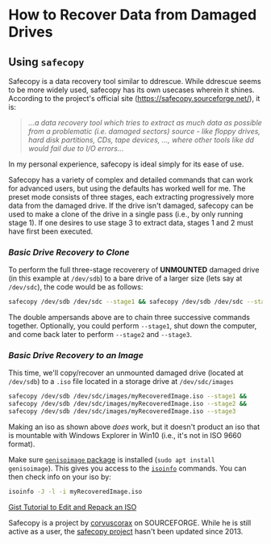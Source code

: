 # How to Recover Data from Damaged Drives
## Using `safecopy`
Safecopy is a data recovery tool similar to ddrescue. While ddrescue seems to be more widely used, safecopy has its own usecases wherein it shines.
According to the project's official site (https://safecopy.sourceforge.net/), it is:
> _...a data recovery tool which tries to extract as much data as possible from a problematic (i.e. damaged sectors) source - like floppy drives, hard disk partitions, CDs, tape devices, ..., where other tools like dd would fail due to I/O errors..._

In my personal experience, safecopy is ideal simply for its ease of use.

Safecopy has a variety of complex and detailed commands that can work for advanced users, but using the defaults has worked well for me. The preset mode consists of three stages, each extracting progressively more data from the damaged drive. If the drive isn't damaged, safecopy can be used to make a clone of the drive in a single pass (i.e., by only running stage 1). If one desires to use stage 3 to extract data, stages 1 and 2 must have first been executed.

### _Basic Drive Recovery to Clone_
To perform the full three-stage recoverery of **UNMOUNTED** damaged drive (in this example at `/dev/sdb`) to a bare drive of a larger size (lets say at `/dev/sdc`), the code would be as follows:
```bash
safecopy /dev/sdb /dev/sdc --stage1 && safecopy /dev/sdb /dev/sdc --stage2 && safecopy /dev/sdb /dev/sdc --stage3
```
The double ampersands above are to chain three successive commands together. Optionally, you could perform `--stage1`, shut down the computer, and come back later to perform `--stage2` and `--stage3`. 

### _Basic Drive Recovery to an Image_
This time, we'll copy/recover an unmounted damaged drive (located at `/dev/sdb`) to a `.iso` file located in a storage drive at `/dev/sdc/images`
```bash
safecopy /dev/sdb /dev/sdc/images/myRecoveredImage.iso --stage1 && 
safecopy /dev/sdb /dev/sdc/images/myRecoveredImage.iso --stage2 && 
safecopy /dev/sdb /dev/sdc/images/myRecoveredImage.iso --stage3
```
Making an iso as shown above _does_ work, but it doesn't product an iso that is mountable with Windows Explorer in Win10 (i.e., it's not in ISO 9660 format). 

Make sure [`genisoimage` package] is installed (`sudo apt install genisoimage`). This gives you access to the [`isoinfo`] commands. You can then check info on your iso by:
```bash
isoinfo -J -l -i myRecoveredImage.iso
```
[Gist Tutorial to Edit and Repack an ISO]

Safecopy is a project by [corvuscorax] on SOURCEFORGE. While he is still active as a user, the [safecopy project] hasn't been updated since 2013.

[corvuscorax]: <https://sourceforge.net/u/corvuscorax/profile/>
[safecopy project]: <https://sourceforge.net/projects/safecopy/>
[`genisoimage` package]: <https://packages.debian.org/bullseye/genisoimage>
[`isoinfo`]: <https://manpages.debian.org/bullseye/genisoimage/isoinfo.1.en.html>
[Gist Tutorial to Edit and Repack an ISO]: <https://gist.github.com/AkdM/2cd3766236582ed0263920d42c359e0f>
